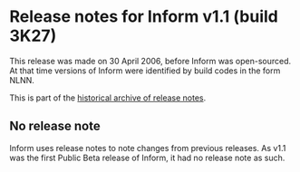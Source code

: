 # Release notes for Inform v1.1 (build 3K27)

This release was made on 30 April 2006, before Inform was open-sourced.
At that time versions of Inform were identified by build codes in the form NLNN.

This is part of the [historical archive of release notes](../version_history.md).

## No release note

Inform uses release notes to note changes from previous releases. As v1.1
was the first Public Beta release of Inform, it had no release note as such.
